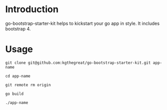 # Introduction

go-bootstrap-starter-kit helps to kickstart your go app in style. It includes bootstrap 4.

# Usage

`git clone git@github.com:kgthegreat/go-bootstrap-starter-kit.git app-name`

`cd app-name`

`git remote rm origin`

`go build`

`./app-name`


